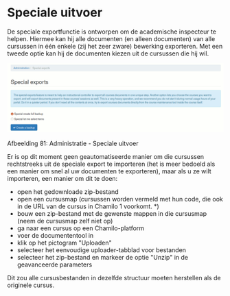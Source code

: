 # Speciale uitvoer

De speciale exportfunctie is ontworpen om de academische inspecteur te helpen. Hiermee kan hij alle documenten \(en alleen documenten\) van alle cursussen in één enkele \(zij het zeer zware\) bewerking exporteren. Met een tweede optie kan hij de documenten kiezen uit de cursussen die hij wil.

![](../../.gitbook/assets/export-speciaux%20%283%29.png)

Afbeelding 81: Administratie - Speciale uitvoer

Er is op dit moment geen geautomatiseerde manier om die cursussen rechtstreeks uit de speciale export te importeren \(het is meer bedoeld als een manier om snel al uw documenten te exporteren\), maar als u ze wilt importeren, een manier om dit te doen:

* open het gedownloade zip-bestand
* open een cursusmap \(cursussen worden vermeld met hun code, die ook in de URL van de cursus in Chamilo 1 voorkomt. \*\)
* bouw een zip-bestand met de gewenste mappen in die cursusmap \(neem de cursusmap zelf niet op\)
* ga naar een cursus op een Chamilo-platform
* voer de documententool in
* klik op het pictogram "Uploaden"
* selecteer het eenvoudige uploader-tabblad voor bestanden
* selecteer het zip-bestand en markeer de optie "Unzip" in de geavanceerde parameters

Dit zou alle cursusbestanden in dezelfde structuur moeten herstellen als de originele cursus.

